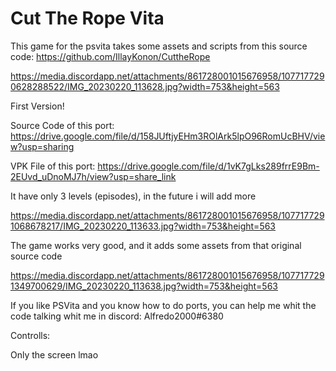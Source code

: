 # Cut The Rope Vita
This game for the psvita takes some assets and scripts from this source code: https://github.com/IllayKonon/CuttheRope

https://media.discordapp.net/attachments/861728001015676958/1077177290628288522/IMG_20230220_113628.jpg?width=753&height=563

First Version!

Source Code of this port: https://drive.google.com/file/d/158JUftjyEHm3ROlArk5lpO96RomUcBHV/view?usp=sharing

VPK File of this port: https://drive.google.com/file/d/1vK7gLks289frrE9Bm-2EUvd_uDnoMJ7h/view?usp=share_link

It have only 3 levels (episodes), in the future i will add more

https://media.discordapp.net/attachments/861728001015676958/1077177291068678217/IMG_20230220_113633.jpg?width=753&height=563

The game works very good, and it adds some assets from that original source code

https://media.discordapp.net/attachments/861728001015676958/1077177291349700629/IMG_20230220_113638.jpg?width=753&height=563

If you like PSVita and you know how to do ports, you can help me whit the code talking whit me in discord: Alfredo2000#6380

Controlls:

Only the screen lmao
